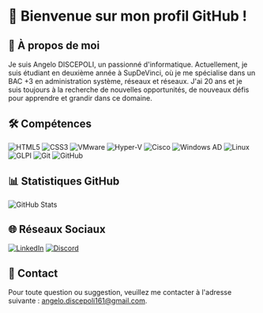 # 👋 Bienvenue sur mon profil GitHub !

## 🌟 À propos de moi

Je suis Angelo DISCEPOLI, un passionné d'informatique. Actuellement, je suis étudiant en deuxième année à SupDeVinci, où je me spécialise dans un BAC +3 en administration système, réseaux et réseaux. J'ai 20 ans et je suis toujours à la recherche de nouvelles opportunités, de nouveaux défis pour apprendre et grandir dans ce domaine.

## 🛠️ Compétences

<p>
  <img src="https://img.shields.io/badge/HTML5-E34F26?style=for-the-badge&logo=html5&logoColor=white" alt="HTML5">
  <img src="https://img.shields.io/badge/CSS3-1572B6?style=for-the-badge&logo=css3&logoColor=white" alt="CSS3">
  <img src="https://img.shields.io/badge/VMware-607078?style=for-the-badge&logo=vmware&logoColor=white" alt="VMware">
  <img src="https://img.shields.io/badge/Hyper--V-2F83C9?style=for-the-badge&logo=microsoft&logoColor=white" alt="Hyper-V">
  <img src="https://img.shields.io/badge/Cisco-115EDD?style=for-the-badge&logo=cisco&logoColor=white" alt="Cisco">
  <img src="https://img.shields.io/badge/Windows%20AD-0078D4?style=for-the-badge&logo=windows&logoColor=white" alt="Windows AD">
  <img src="https://img.shields.io/badge/Linux-FCC624?style=for-the-badge&logo=linux&logoColor=black" alt="Linux">
  <img src="https://img.shields.io/badge/GLPI-0078D4?style=for-the-badge&logo=glpi&logoColor=white" alt="GLPI">
  <img src="https://img.shields.io/badge/Git-F05032?style=for-the-badge&logo=git&logoColor=white" alt="Git">
  <img src="https://img.shields.io/badge/GitHub-100000?style=for-the-badge&logo=github&logoColor=white" alt="GitHub">
</p>

## 📊 Statistiques GitHub

<p>
  <img src="https://github-readme-stats.vercel.app/api?username=atlas161&show_icons=true&theme=radical" alt="GitHub Stats">
</p>

## 🌐 Réseaux Sociaux

<p>
  <a href="https://www.linkedin.com/in/angelo-discepoli/"><img src="https://img.shields.io/badge/LinkedIn-0077B5?style=for-the-badge&logo=linkedin&logoColor=white" alt="LinkedIn"></a>
  <a href="https://discordapp.com/users/863797418365419550"><img src="https://img.shields.io/badge/Discord-7289DA?style=for-the-badge&logo=discord&logoColor=white" alt="Discord"></a>
</p>

## 📧 Contact

Pour toute question ou suggestion, veuillez me contacter à l'adresse suivante : [angelo.discepoli161@gmail.com](mailto:angelo.discepoli161@gmail.com).
